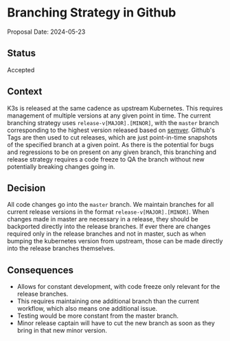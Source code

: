 # Branching Strategy in Github

Proposal Date: 2024-05-23

## Status

Accepted

## Context

K3s is released at the same cadence as upstream Kubernetes. This requires management of multiple versions at any given point in time. The current branching strategy uses `release-v[MAJOR].[MINOR]`, with the `master` branch corresponding to the highest version released based on [semver](https://semver.org/). Github's Tags are then used to cut releases, which are just point-in-time snapshots of the specified branch at a given point. As there is the potential for bugs and regressions to be on present on any given branch, this branching and release strategy requires a code freeze to QA the branch without new potentially breaking changes going in.

## Decision
All code changes go into the `master` branch. We maintain branches for all current release versions in the format `release-v[MAJOR].[MINOR]`. When changes made in master are necessary in a release, they should be backported directly into the release branches. If ever there are changes required only in the release branches and not in master, such as when bumping the kubernetes version from upstream, those can be made directly into the release branches themselves.

## Consequences

- Allows for constant development, with code freeze only relevant for the release branches.
- This requires maintaining one additional branch than the current workflow, which also means one additional issue.
- Testing would be more constant from the master branch.
- Minor release captain will have to cut the new branch as soon as they bring in that new minor version.
